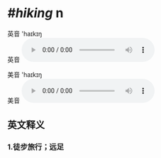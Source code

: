 # ***\#hiking*** n
英音 'haɪkɪŋ  
英音
<audio src="./media/hiking1_AAC.aac" controls="controls"></audio>

美音 'haɪkɪŋ  
美音
<audio src="./media/hiking2_AAC.aac" controls="controls"></audio>



  

英文释义
---
### 1.**徒步旅行；远足**  


